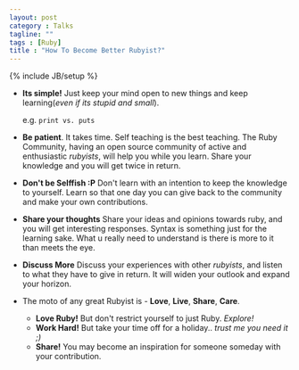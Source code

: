 ```yaml
---
layout: post
category : Talks
tagline: ""
tags : [Ruby]
title : "How To Become Better Rubyist?"
---
```

{% include JB/setup %}

* **Its simple!** Just keep your mind open to new things and keep learning(*even if its stupid and small*).

  e.g. `print vs. puts`

* **Be patient**. It takes time.
  Self teaching is the best teaching. The Ruby Community, having an open source community of active and enthusiastic *rubyists*, will help you while you learn. Share your knowledge and you will get twice in return.

* **Don't be Selffish :P** Don't learn with an intention to keep the knowledge to yourself.
  Learn so that one day you can give back to the community and make your own contributions.

* **Share your thoughts** Share your ideas and opinions towards ruby, and you will get interesting responses. Syntax is something just for the learning sake. What u really need to understand is there is more to it than meets the eye.

* **Discuss More** Discuss your experiences with other *rubyists*, and listen to what they have to give in return. It will widen your outlook and expand your horizon.

* The moto of any great Rubyist is - **Love**, **Live**, **Share**, **Care**.
   * **Love Ruby!** But don't restrict yourself to just Ruby. *Explore!*
   * **Work Hard!** But take your time off for a holiday.. *trust me you need it ;)*
   * **Share!** You may become an inspiration for someone someday with your contribution.
